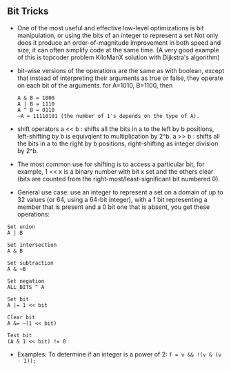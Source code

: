 
## Bit Tricks 

- One of the most useful and effective low-level optimizations is bit manipulation, or using the bits of an integer to represent a set 
  Not only does it produce an order-of-magnitude improvement in both speed and size, it can often simplify code at the same time. 
  (A very good example of this is topcoder problem KiloManX solution with Dijkstra's algorithm)

- bit-wise versions of the operations are the same as with boolean, except that instead of interpreting their arguments as true or false, 
  they operate on each bit of the arguments. 
  for A=1010, B=1100, then
  ```
  A & B = 1000
  A | B = 1110
  A ^ B = 0110
  ~A = 11110101 (the number of 1′s depends on the type of A). 
  ```
- shift operators 
   a << b : shifts all the bits in a to the left by b positions, left-shifting by b is equivqlent to multiplication by 2^b.
   a >> b : shifts all the bits in a to the right by b positions, right-shifting as integer division by 2^b. 
  
- The most common use for shifting is to access a particular bit, for example, 1 << x is a binary number with bit x set and 
  the others clear (bits are counted from the right-most/least-significant bit numbered 0). 
  
- General use case: use an integer to represent a set on a domain of up to 32 values (or 64, using a 64-bit integer), 
 with a 1 bit representing a member that is present and a 0 bit one that is absent, you get these operations:
 ```
 Set union
 A | B
 
 Set intersection
 A & B
 
 Set subtraction
 A & ~B
 
 Set negation
 ALL_BITS ^ A
 
 Set bit
 A |= 1 << bit
 
 Clear bit
 A &= ~(1 << bit)
 
 Test bit
 (A & 1 << bit) != 0 
 ```

- Examples:
  To determine if an integer is a power of 2: ```f = v && !(v & (v - 1));```
  

